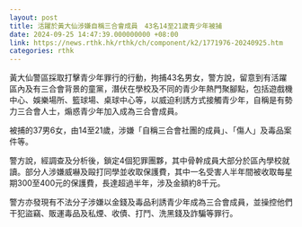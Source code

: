 ```yaml
---
layout: post
title: 活躍於黃大仙涉嫌自稱三合會成員　43名14至21歲青少年被捕
date: 2024-09-25 14:47:39.000000000 +08:00
link: https://news.rthk.hk/rthk/ch/component/k2/1771976-20240925.htm
categories: rthk
---
```


黃大仙警區採取打擊青少年罪行的行動，拘捕43名男女，警方說，留意到有活躍區內及有三合會背景的童黨，潛伏在學校及不同的青少年熱門聚腳點，包括遊戲機中心、娛樂場所、籃球場、桌球中心等，以威迫利誘方式接觸青少年，自稱是有勢力三合會人士，煽惑青少年加入成為三合會成員。

被捕的37男6女，由14至21歲，涉嫌「自稱三合會社團的成員」、「傷人」及毒品案件等。

警方說，經調查及分析後，鎖定4個犯罪團夥，其中骨幹成員大部分於區內學校就讀。部分人涉嫌威嚇及毆打同學並收取保護費，其中一名受害人半年間被收取每星期300至400元的保護費，長達超過半年，涉及金額約8千元。

警方亦發現有不法分子涉嫌以金錢及毒品利誘青少年成為三合會成員，並操控他們干犯盜竊、販運毒品及私煙、收債、打鬥、洗黑錢及詐騙等罪行。
